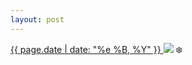 ```yaml
---
layout: post
---
```


<p>
  <a href="/462">
    <time>{{ page.date | date: "%e %B, %Y" }}</time>
  </a>
  <a href="/462"><img src="{{ site.assets_url }}/462.jpg"/></a>
  <span>❄️</span>
</p>
